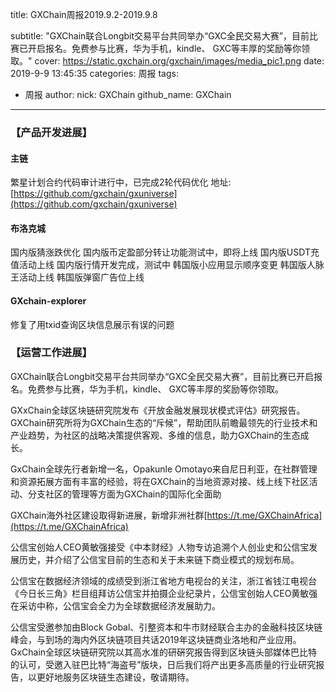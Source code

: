 title: GXChain周报2019.9.2-2019.9.8

subtitle: "GXChain联合Longbit交易平台共同举办“GXC全民交易大赛”，目前比赛已开启报名。免费参与比赛，华为手机，kindle、 GXC等丰厚的奖励等你领取。"
cover: https://static.gxchain.org/gxchain/images/media_pic1.png
date: 2019-9-9 13:45:35
categories: 周报
tags:
  - 周报
author:
    nick: GXChain
    github_name: GXChain
---

### 【产品开发进展】
#### 主链
繁星计划合约代码审计进行中，已完成2轮代码优化
地址: [https://github.com/gxchain/gxuniverse](https://github.com/gxchain/gxuniverse)

#### 布洛克城
国内版猜涨跌优化
国内版币定盈部分转让功能测试中，即将上线
国内版USDT充值活动上线
国内版行情开发完成，测试中
韩国版小应用显示顺序变更
韩国版人脉王活动上线
韩国版弹窗广告位上线

#### GXchain-explorer
修复了用txid查询区块信息展示有误的问题

### 【运营工作进展】
GXChain联合Longbit交易平台共同举办“GXC全民交易大赛”，目前比赛已开启报名。免费参与比赛，华为手机，kindle、 GXC等丰厚的奖励等你领取。

GXxChain全球区块链研究院发布《开放金融发展现状模式评估》研究报告。GXChain研究所将为GXChain生态的“斥候”，帮助团队前瞻最领先的行业技术和产业趋势，为社区的战略决策提供客观、多维的信息，助力GXChain的生态成长。

GxChain全球先行者新增一名，Opakunle Omotayo来自尼日利亚，在社群管理和资源拓展方面有丰富的经验，将在GXChain的当地资源对接、线上线下社区活动、分支社区的管理等方面为GXChain的国际化全面助

GXChain海外社区建设取得新进展，新增非洲社群[https://t.me/GXChainAfrica](https://t.me/GXChainAfrica)

公信宝创始人CEO黄敏强接受《中本财经》人物专访追溯个人创业史和公信宝发展历史，并介绍了公信宝目前的生态和关于未来链下商业模式的规划布局。

公信宝在数据经济领域的成绩受到浙江省地方电视台的关注，浙江省钱江电视台《今日长三角》栏目组拜访公信宝并拍摄企业纪录片，公信宝创始人CEO黄敏强在采访中称，公信宝会全力为全球数据经济发展助力。

公信宝受邀参加由Block Gobal、引整资本和牛市财经联合主办的金融科技区块链峰会，与到场的海内外区块链项目共话2019年这块链商业洛地和产业应用。GxChain全球区块链研究院以其高水准的研硏究报告得到区块链头部媒体巴比特的认可，受邀入驻巴比特“海盗号”版块，日后我们将产出更多高质量的行业研究报告，以更好地服务区块链生态建设，敬请期待。

